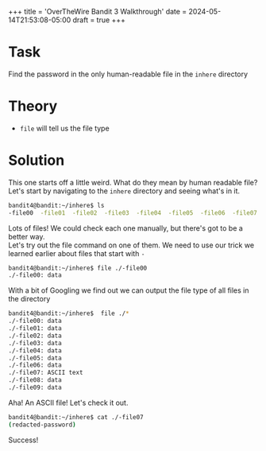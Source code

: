 +++
title = 'OverTheWire Bandit 3 Walkthrough'
date = 2024-05-14T21:53:08-05:00
draft = true
+++

# Task
Find the password in the only human-readable file in the `inhere` directory

# Theory
- `file` will tell us the file type

# Solution
This one starts off a little weird.  What do they mean by human readable file?  Let's start by navigating to the `inhere` directory and seeing what's in it.
```bash
bandit4@bandit:~/inhere$ ls
-file00  -file01  -file02  -file03  -file04  -file05  -file06  -file07  -file08  -file09
```
Lots of files! We could check each one manually, but there's got to be a better way.\
Let's try out the file command on one of them.  We need to use our trick we learned earlier about files that start with `-`
```bash
bandit4@bandit:~/inhere$ file ./-file00
./-file00: data
```
With a bit of Googling we find out we can output the file type of all files in the directory
```bash
bandit4@bandit:~/inhere$  file ./*
./-file00: data
./-file01: data
./-file02: data
./-file03: data
./-file04: data
./-file05: data
./-file06: data
./-file07: ASCII text
./-file08: data
./-file09: data
```
Aha!  An ASCII file! Let's check it out.
```bash
bandit4@bandit:~/inhere$ cat ./-file07
(redacted-password)
```

Success!
